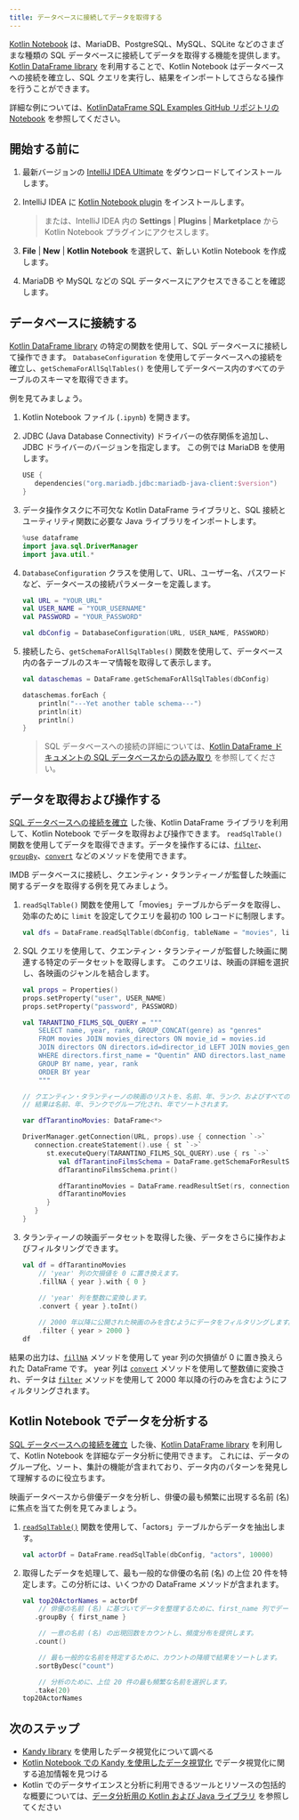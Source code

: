 ```yaml
---
title: データベースに接続してデータを取得する
---
```

[Kotlin Notebook](kotlin-notebook-overview) は、MariaDB、PostgreSQL、MySQL、SQLite などのさまざまな種類の SQL データベースに接続してデータを取得する機能を提供します。
[Kotlin DataFrame library](https://kotlin.github.io/dataframe/gettingstarted.html) を利用することで、Kotlin Notebook はデータベースへの接続を確立し、SQL クエリを実行し、結果をインポートしてさらなる操作を行うことができます。

詳細な例については、[KotlinDataFrame SQL Examples GitHub リポジトリの Notebook](https://github.com/zaleslaw/KotlinDataFrame-SQL-Examples/blob/master/notebooks/imdb.ipynb) を参照してください。

## 開始する前に

1. 最新バージョンの [IntelliJ IDEA Ultimate](https://www.jetbrains.com/idea/download/?section=mac) をダウンロードしてインストールします。
2. IntelliJ IDEA に [Kotlin Notebook plugin](https://plugins.jetbrains.com/plugin/16340-kotlin-notebook) をインストールします。

   > または、IntelliJ IDEA 内の **Settings** | **Plugins** | **Marketplace** から Kotlin Notebook プラグインにアクセスします。
   >
   

3. **File** | **New** | **Kotlin Notebook** を選択して、新しい Kotlin Notebook を作成します。
4. MariaDB や MySQL などの SQL データベースにアクセスできることを確認します。

## データベースに接続する

[Kotlin DataFrame library](https://kotlin.github.io/dataframe/gettingstarted.html) の特定の関数を使用して、SQL データベースに接続して操作できます。
`DatabaseConfiguration` を使用してデータベースへの接続を確立し、`getSchemaForAllSqlTables()` を使用してデータベース内のすべてのテーブルのスキーマを取得できます。

例を見てみましょう。

1. Kotlin Notebook ファイル (`.ipynb`) を開きます。
2. JDBC (Java Database Connectivity) ドライバーの依存関係を追加し、JDBC ドライバーのバージョンを指定します。
この例では MariaDB を使用します。

   ```kotlin
   USE {
      dependencies("org.mariadb.jdbc:mariadb-java-client:$version")
   }
   ```

3. データ操作タスクに不可欠な Kotlin DataFrame ライブラリと、SQL 接続とユーティリティ関数に必要な Java ライブラリをインポートします。

   ```kotlin
   %use dataframe
   import java.sql.DriverManager
   import java.util.*
   ```

4. `DatabaseConfiguration` クラスを使用して、URL、ユーザー名、パスワードなど、データベースの接続パラメーターを定義します。

   ```kotlin
   val URL = "YOUR_URL"
   val USER_NAME = "YOUR_USERNAME"
   val PASSWORD = "YOUR_PASSWORD"
   
   val dbConfig = DatabaseConfiguration(URL, USER_NAME, PASSWORD)
   ```

5. 接続したら、`getSchemaForAllSqlTables()` 関数を使用して、データベース内の各テーブルのスキーマ情報を取得して表示します。

   ```kotlin
   val dataschemas = DataFrame.getSchemaForAllSqlTables(dbConfig)
   
   dataschemas.forEach { 
       println("---Yet another table schema---")
       println(it)
       println()
   }
   ```

   > SQL データベースへの接続の詳細については、[Kotlin DataFrame ドキュメントの SQL データベースからの読み取り](https://kotlin.github.io/dataframe/readsqldatabases.html) を参照してください。
   > 
   

## データを取得および操作する

[SQL データベースへの接続を確立](#connect-to-database) した後、Kotlin DataFrame ライブラリを利用して、Kotlin Notebook でデータを取得および操作できます。
`readSqlTable()` 関数を使用してデータを取得できます。データを操作するには、[`filter`](https://kotlin.github.io/dataframe/filter.html)、[`groupBy`](https://kotlin.github.io/dataframe/groupby.html)、[`convert`](https://kotlin.github.io/dataframe/convert.html) などのメソッドを使用できます。

IMDB データベースに接続し、クエンティン・タランティーノが監督した映画に関するデータを取得する例を見てみましょう。

1. `readSqlTable()` 関数を使用して「movies」テーブルからデータを取得し、効率のために `limit` を設定してクエリを最初の 100 レコードに制限します。

   ```kotlin
   val dfs = DataFrame.readSqlTable(dbConfig, tableName = "movies", limit = 100)
   ```

2. SQL クエリを使用して、クエンティン・タランティーノが監督した映画に関連する特定のデータセットを取得します。
このクエリは、映画の詳細を選択し、各映画のジャンルを結合します。

   ```kotlin
   val props = Properties()
   props.setProperty("user", USER_NAME)
   props.setProperty("password", PASSWORD)
   
   val TARANTINO_FILMS_SQL_QUERY = """
       SELECT name, year, rank, GROUP_CONCAT(genre) as "genres"
       FROM movies JOIN movies_directors ON movie_id = movies.id
       JOIN directors ON directors.id=director_id LEFT JOIN movies_genres ON movies.id = movies_genres.movie_id
       WHERE directors.first_name = "Quentin" AND directors.last_name = "Tarantino"
       GROUP BY name, year, rank
       ORDER BY year
       """
   
   // クエンティン・タランティーノの映画のリストを、名前、年、ランク、およびすべてのジャンルを連結した文字列を含めて取得します。
   // 結果は名前、年、ランクでグループ化され、年でソートされます。
   
   var dfTarantinoMovies: DataFrame<*>
   
   DriverManager.getConnection(URL, props).use { connection `->`
      connection.createStatement().use { st `->`
         st.executeQuery(TARANTINO_FILMS_SQL_QUERY).use { rs `->`
            val dfTarantinoFilmsSchema = DataFrame.getSchemaForResultSet(rs, connection)
            dfTarantinoFilmsSchema.print()
   
            dfTarantinoMovies = DataFrame.readResultSet(rs, connection)
            dfTarantinoMovies
         }
      }
   }
   ```

3. タランティーノの映画データセットを取得した後、データをさらに操作およびフィルタリングできます。

   ```kotlin
   val df = dfTarantinoMovies
       // 'year' 列の欠損値を 0 に置き換えます。
       .fillNA { year }.with { 0 }
       
       // 'year' 列を整数に変換します。
       .convert { year }.toInt()
   
       // 2000 年以降に公開された映画のみを含むようにデータをフィルタリングします。
       .filter { year > 2000 }
   df
   ```

結果の出力は、[`fillNA`](https://kotlin.github.io/dataframe/fill.html#fillna) メソッドを使用して year 列の欠損値が 0 に置き換えられた DataFrame です。
year 列は [`convert`](https://kotlin.github.io/dataframe/convert.html) メソッドを使用して整数値に変換され、データは [`filter`](https://kotlin.github.io/dataframe/filter.html) メソッドを使用して 2000 年以降の行のみを含むようにフィルタリングされます。

## Kotlin Notebook でデータを分析する

[SQL データベースへの接続を確立](#connect-to-database) した後、[Kotlin DataFrame library](https://kotlin.github.io/dataframe/gettingstarted.html) を利用して、Kotlin Notebook を詳細なデータ分析に使用できます。
これには、データのグループ化、ソート、集計の機能が含まれており、データ内のパターンを発見して理解するのに役立ちます。

映画データベースから俳優データを分析し、俳優の最も頻繁に出現する名前 (名) に焦点を当てた例を見てみましょう。

1. [`readSqlTable()`](https://kotlin.github.io/dataframe/readsqldatabases.html#reading-specific-tables) 関数を使用して、「actors」テーブルからデータを抽出します。

   ```kotlin
   val actorDf = DataFrame.readSqlTable(dbConfig, "actors", 10000)
   ```

2. 取得したデータを処理して、最も一般的な俳優の名前 (名) の上位 20 件を特定します。この分析には、いくつかの DataFrame メソッドが含まれます。

   ```kotlin
   val top20ActorNames = actorDf
       // 俳優の名前 (名) に基づいてデータを整理するために、first_name 列でデータをグループ化します。
      .groupBy { first_name }
   
       // 一意の名前 (名) の出現回数をカウントし、頻度分布を提供します。
      .count()
   
       // 最も一般的な名前を特定するために、カウントの降順で結果をソートします。
      .sortByDesc("count")
   
       // 分析のために、上位 20 件の最も頻繁な名前を選択します。
      .take(20)
   top20ActorNames
   ```

## 次のステップ

* [Kandy library](https://kotlin.github.io/kandy/examples.html) を使用したデータ視覚化について調べる
* [Kotlin Notebook での Kandy を使用したデータ視覚化](data-analysis-visualization) でデータ視覚化に関する追加情報を見つける
* Kotlin でのデータサイエンスと分析に利用できるツールとリソースの包括的な概要については、[データ分析用の Kotlin および Java ライブラリ](data-analysis-libraries) を参照してください